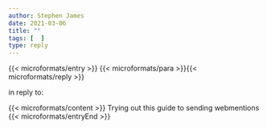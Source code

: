 ```yaml
---
author: Stephen James
date: 2021-03-06
title: ""
tags: [  ]
type: reply
---
```

{{< microformats/entry >}}
{{< microformats/para >}}{{< microformats/reply >}}
<p>in reply to: <a class="u-in-reply-to" [Sending your First Webmention from Scratch • Aaron Parecki](https://aaronparecki.com/2018/06/30/11/your-first-webmention)</a></p>
{{< microformats/content >}} Trying out this guide to sending webmentions
{{< microformats/entryEnd >}}

